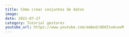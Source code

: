 ```yaml
---
title: Cómo crear conjuntos de datos
image: 
date: 2021-07-27
category: Tutorial gestores
youtube_url: https://www.youtube.com/embed/dO4Itu4cwvM
---
```




